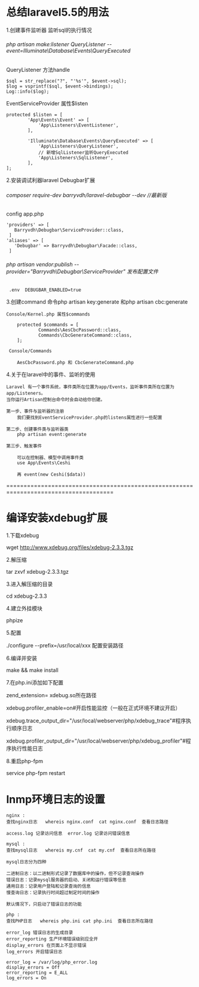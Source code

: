 
# 总结laravel5.5的用法

1.创建事件监听器 监听sql的执行情况

###### php artisan make:listener QueryListener --event=Illuminate\Database\Events\QueryExecuted
  
  QueryListener 方法handle
  
    $sql = str_replace("?", "'%s'", $event->sql);
    $log = vsprintf($sql, $event->bindings);
    Log::info($log);
    
  EventServiceProvider 属性$listen
  
    protected $listen = [
            'App\Events\Event' => [
                'App\Listeners\EventListener',
            ],
    
            'Illuminate\Database\Events\QueryExecuted' => [
                'App\Listeners\QueryListener',
                // 新增SqlListener监听QueryExecuted
                'App\Listeners\SqlListener',
            ],
    ];
    
2.安装调试利器laravel Debugbar扩展

###### composer require-dev barryvdh/laravel-debugbar --dev //最新版

   config app.php
    
    'providers' => [
       Barryvdh\Debugbar\ServiceProvider::class,
     ]
    'aliases' => [
       'Debugbar' => Barryvdh\Debugbar\Facade::class,
     ]
     
###### php artisan vendor:publish --provider="Barryvdh\Debugbar\ServiceProvider" 发布配置文件
        
     .env  DEBUGBAR_ENABLED=true
     
3.创建command 命令php artisan key:generate 和php artisan cbc:generate
    
    Console/Kernel.php 属性$commands
    
        protected $commands = [
                Commands\AesCbcPassword::class,
                Commands\CbcGenerateCommand::class,
        ];
        
     Console/Commands
     
        AesCbcPassword.php 和 CbcGenerateCommand.php
        
4.关于在laravel中的事件、监听的使用
    
    Laravel 有一个事件系统，事件类所在位置为app/Events，监听事件类所在位置为app/Listeners。
    当你运行Artisan控制台命令时会自动给你创建。
    
    第一步、事件与监听器的注册
        我们要找到EventServiceProvider.php的listens属性进行一些配置
        
    第二步、创建事件类与监听器类 
        php artisan event:generate
    
    第三步、触发事件
    
        可以在控制器、模型中调用事件类
        use App\Events\Ceshi
        
        再 event(new Ceshi($data))






=====================================================================================

# 编译安装xdebug扩展

1.下载xdebug

wget http://www.xdebug.org/files/xdebug-2.3.3.tgz

2.解压缩

tar zxvf xdebug-2.3.3.tgz

3.进入解压缩的目录

cd xdebug-2.3.3

4.建立外挂模块

phpize

5.配置

./configure --prefix=/usr/local/xxx  配置安装路径

6.编译并安装

make && make install

7.在php.ini添加如下配置

zend_extension= xdebug.so所在路径

xdebug.profiler_enable=on#开启性能监控（一般在正式环境不建议开启）

xdebug.trace_output_dir="/usr/local/webserver/php/xdebug_trace"#程序执行顺序日志

xdebug.profiler_output_dir="/usr/local/webserver/php/xdebug_profiler"#程序执行性能日志

8.重启php-fpm

service php-fpm restart    



# lnmp环境日志的设置

    nginx :
    查找nginx日志   whereis nginx.conf  cat nginx.conf  查看日志路径
    
    access.log 记录访问信息  error.log 记录访问错误信息
    
    mysql :
    查找mysql日志   whereis my.cnf  cat my.cnf  查看日志所在路径
    
    mysql日志分为四种
    
    二进制日志：以二进制形式记录了数据库中的操作，但不记录查询操作
    错误日志：记录mysql服务器的启动、关闭和运行错误等信息
    通用日志：记录用户登陆和记录查询的信息
    慢查询日志：记录执行时间超过制定时间的操作 
    
    默认情况下，只启动了错误日志的功能
    
    php :
    查找PHP日志   whereis php.ini cat php.ini  查看日志所在路径
    
    error_log 错误日志的生成目录
    error_reporting 生产环境错误级别应全开
    display_errors 在页面上不显示错误
    log_errors 开启错误日志
    
    error_log = /var/log/php_error.log
    display_errors = Off
    error_reporting = E_ALL
    log_errors = On
    